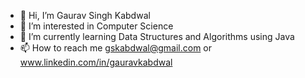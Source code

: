 - 👋 Hi, I’m Gaurav Singh Kabdwal
- 👀 I’m interested in Computer Science
- 🌱 I’m currently learning Data Structures and Algorithms using Java
- 📫 How to reach me  gskabdwal@gmail.com or www.linkedin.com/in/gauravkabdwal

<!---
Gaurav-Singh-Kabdwal/Gaurav-Singh-Kabdwal is a ✨ special ✨ repository because its `README.md` (this file) appears on your GitHub profile.
You can click the Preview link to take a look at your changes.
--->
